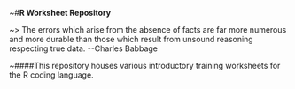 ~#**R Worksheet Repository**

~> The errors which arise from the absence of facts are far more numerous and more durable than those which result from unsound reasoning respecting true data. --Charles Babbage

~####This repository houses various introductory training worksheets for the R coding language.

